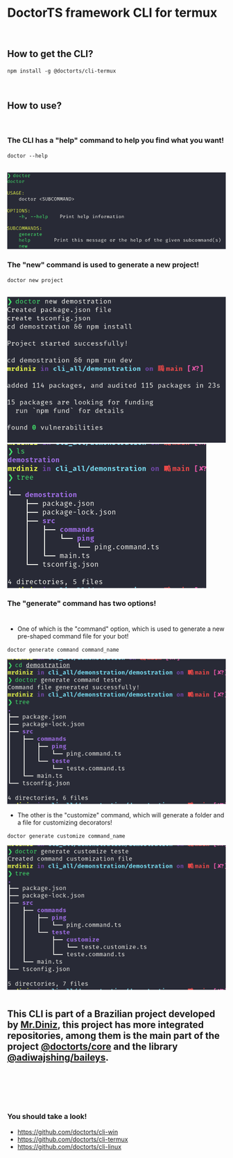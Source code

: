 # DoctorTS framework CLI for termux

<br/>

## How to get the CLI?

```shell
npm install -g @doctorts/cli-termux
```

<br/>

## How to use?

<br>

### The CLI has a "help" command to help you find what you want!

```shell
doctor --help
```

<br/>

<img src="./img/first.png" />

<br/>

### The "new" command is used to generate a new project!

```shell
doctor new project
```

<br/>

<img src="./img/new-command.png" />

<br/>

<img src="./img/first-tree.png" />

<br />

### The "generate" command has two options! 

#

- One of which is the "command" option, which is used to generate a new pre-shaped command file for your bot!

```shell
doctor generate command command_name
```

<img src="./img/generate-command-and-tree.png">

<br />

- The other is the "customize" command, which will generate a folder and a file for customizing decorators!

```shell
doctor generate customize command_name
```

<img src="./img/customize-command-and-tree.png" />

<br/>

#

## This CLI is part of a Brazilian project developed by [Mr.Diniz](https://github.com/mrdiniz88), this project has more integrated repositories, among them is the main part of the project [@doctorts/core](https://github.com/doctorts/core) and the library [@adiwajshing/baileys](https://adiwajshing.github.io/Baileys/).

<br/>

#

<br/>

### You should take a look!

* https://github.com/doctorts/cli-win
* https://github.com/doctorts/cli-termux
* https://github.com/doctorts/cli-linux
